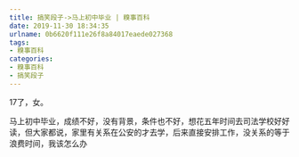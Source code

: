 ```yaml
---
title: 搞笑段子->马上初中毕业 | 糗事百科
date: 2019-11-30 18:34:35
urlname: 0b6620f111e26f8a84017eaede027368
tags: 
- 糗事百科
categories:
- 糗事百科
- 搞笑段子
---
```

17了，女。

马上初中毕业，成绩不好，没有背景，条件也不好，想花五年时间去司法学校好好读，但大家都说，家里有关系在公安的才去学，后来直接安排工作，没关系的等于浪费时间，我该怎么办


